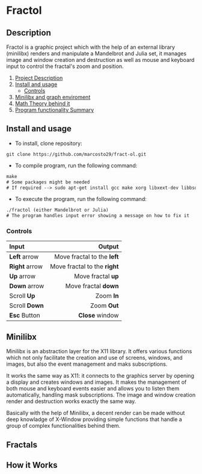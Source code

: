 # Fractol

## Description

Fractol is a graphic project which with the help of an external library (minilibx) renders and manipulate a Mandelbrot and Julia set, it manages image and window creation and destruction as well as mouse and keyboard input to control the fractal's zoom and position.

1. [Project Description](#Description)
2. [Install and usage](#Install-and-usage)
    * [Controls](#Controls)
3. [Minilibx and graph enviroment](#Minilibx)
4. [Math Theory behind it](#Fractals)
5. [Program functionality Summary](#How-it-works)

## Install and usage

* To install, clone repository:
```
git clone https://github.com/marcosto29/fract-ol.git
```
* To compile program, run the following command:
```diff
make
# Some packages might be needed
# If required --> sudo apt-get install gcc make xorg libxext-dev libbsd-dev
```
* To execute the program, run the following command:
```diff
./fractol (either Mandelbrot or Julia)
# The program handles input error showing a message on how to fix it
```
### Controls

| Input | Output |
:------|------:
**Left** arrow | Move fractal to the **left**|
**Right** arrow | Move fractal to the **right**|
**Up** arrow | Move fractal **up**|
**Down** arrow | Move fractal **down**|
Scroll **Up** | Zoom **In** |
Scroll **Down** | Zoom **Out** |
**Esc** Button | **Close** window |

## Minilibx

Minilibx is an abstraction layer for the X11 library. It offers various functions which not only facilitate the creation and use of screens, windows, and images, but also the event management and maks subscriptions.

It works the same way as X11: it connects to the graphics server by opening a display and creates windows and images. It makes the management of both mouse and keyboard events easier and allows you to listen them automatically, handling mask subscriptions. The image and window creation render and destruction works exactly the same way.

Basically with the help of Minilibx, a decent render can be made without deep knowladge of X-Window providing simple functions that handle a group of complex functionalities behind them. 

## Fractals

## How it Works

